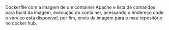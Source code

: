 Dockerfile com a imagem de um container Apache e lista de comandos para build da imagem, execução do container, acessando o endereço onde o serviço está disponível, por fim, envio da imagem para o meu repositório no docker hub.

